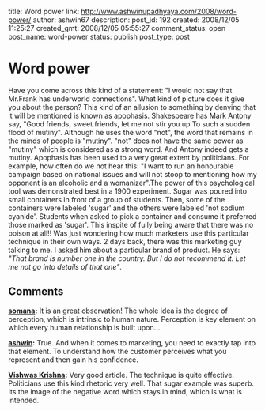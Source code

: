 title: Word power
link: http://www.ashwinupadhyaya.com/2008/word-power/
author: ashwin67
description: 
post_id: 192
created: 2008/12/05 11:25:27
created_gmt: 2008/12/05 05:55:27
comment_status: open
post_name: word-power
status: publish
post_type: post

# Word power

Have you come across this kind of a statement: "I would not say that Mr.Frank has underworld connections". What kind of picture does it give you about the person? This kind of an allusion to something by denying that it will be mentioned is known as apophasis. Shakespeare has Mark Antony say, "Good friends, sweet friends, let me not stir you up To such a sudden flood of mutiny". Although he uses the word "not", the word that remains in the minds of people is "mutiny". "not" does not have the same power as "mutiny" which is considered as a strong word. And Antony indeed gets a mutiny. Apophasis has been used to a very great extent by politicians. For example, how often do we not hear this: "I want to run an honourable campaign based on national issues and will not stoop to mentioning how my opponent is an alcoholic and a womanizer".The power of this psychological tool was demonstrated best in a 1900 experiment. Sugar was poured into small containers in front of a group of students. Then, some of the containers were labeled 'sugar' and the others were labeled 'not sodium cyanide'. Students when asked to pick a container and consume it preferred those marked as 'sugar'. This inspite of fully being aware that there was no poison at all!! Was just wondering how much marketers use this particular technique in their own ways. 2 days back, there was this marketing guy talking to me. I asked him about a particular brand of product. He says: _"That brand is number one in the country. But I do not recommend it. Let me not go into details of that one"_.

## Comments

**[somana](#14 "2008-12-11 03:51:25"):** It is an great observation! The whole idea is the degree of perception, which is intrinsic to human nature. Perception is key element on which every human relationship is built upon...

**[ashwin](#15 "2008-12-11 14:25:21"):** True. And when it comes to marketing, you need to exactly tap into that element. To understand how the customer perceives what you represent and then gain his confidence.

**[Vishwas Krishna](#16 "2008-12-14 21:01:13"):** Very good article. The technique is quite effective. Politicians use this kind rhetoric very well. That sugar example was superb. Its the image of the negative word which stays in mind, which is what is intended.

